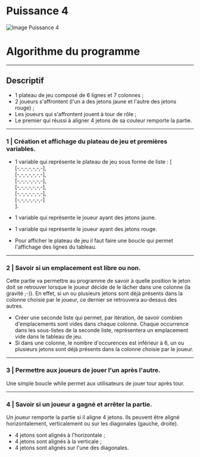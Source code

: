 # Puissance 4

<img id="picture" src="https://upload.wikimedia.org/wikipedia/commons/thumb/d/dc/Puissance4_01.svg/langfr-440px-Puissance4_01.svg.png" alt="Image Puissance 4">

# Algorithme du programme
-----------------

## Descriptif

* 1 plateau de jeu composé de 6 lignes et 7 colonnes ;
* 2 joueurs s'affrontent (l'un a des jetons jaune et l'autre des jetons rouge) ;
* Les joueurs qui s'affrontent jouent à tour de rôle ;
* Le premier qui réussi à aligner 4 jetons de sa couleur remporte la partie.

-----------------

### 1 | Création et affichage du plateau de jeu et premières variables.

* 1 variable qui représente le plateau de jeu sous forme de liste :
[  
    [-,-,-,-,-,-,-],   
    [-,-,-,-,-,-,-],   
    [-,-,-,-,-,-,-],    
    [-,-,-,-,-,-,-],  
    [-,-,-,-,-,-,-],  
    [-,-,-,-,-,-,-]  
].
* 1 variable qui représente le joueur ayant des jetons jaune.
* 1 variable qui représente le joueur ayant des jetons rouge.

* Pour afficher le plateau de jeu il faut faire une boucle qui permet l'affichage des lignes du tableau.

-----------------

### 2 | Savoir si un emplacement est libre ou non.

Cette partie va permettre au programme de savoir à quelle position le jeton doit se retrouver lorsque le joueur décide de le lâcher dans une colonne (la gravité ;-)). En effet, si un ou plusieurs jetons sont déjà présents dans la colonne choisie par le joueur, ce dernier se retrouvera au-dessus des autres.

* Créer une seconde liste qui permet, par itération, de savoir combien d'emplacements sont vides dans chaque colonne. Chaque occurrence dans les sous-listes de la seconde liste, représentera un emplacement vide dans le tableau de jeu.
* Si dans une colonne, le nombre d'occurences est inférieur à 6, un ou plusieurs jetons sont déjà présents dans la colonne choisie par le joueur.

-----------------

### 3 | Permettre aux joueurs de jouer l'un après l'autre.

Une simple boucle while permet aux utilisateurs de jouer tour après tour.

-----------------

### 4 | Savoir si un joueur a gagné et arrêter la partie.

Un joueur remporte la partie si il aligne 4 jetons. Ils peuvent être aligné horizontalement, verticalement ou sur les diagonales (gauche, droite). 

* 4 jetons sont alignés à l'horizontale ;
* 4 jetons sont alignés à la verticale ;
* 4 jetons sont alignés sur l'une des diagonales.
